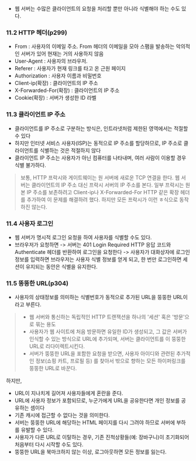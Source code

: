 - 웹 서버는 수많은 클라이언트의 요청을 처리할 뿐만 아니라 식별해야 하는 수도 있다.

### 11.2 HTTP 헤더(p299)
- From : 사용자의 이메일 주소. From 헤더의 이메일을 모아 스팸을 발송하는 악의적인 서버가 있어 현재는 거의 사용하지 않음
- User-Agent : 사용자의 브라우저. 
- Referer : 사용자가 현재 링크를 타고 온 근원 페이지
- Authorization : 사용자 이름과 비밀번호
- Client-ip(확장) : 클라이언트의 IP 주소
- X-Forwarded-For(확장) : 클라이언트의 IP 주소
- Cookie(확장) : 서버가 생성한 ID 라벨

### 11.3 클라이언트 IP 주소
- 클라이언트를 IP 주소로 구분하는 방식은, 인트라넷처럼 제한된 영역에서는 적절할 수 있다
- 하지만 인터넷 서비스 사용자(ISP)는 동적으로 IP 주소를 할당하므로, IP 주소로 클라이언트를 식별하는 것은 적절하지 않다
- 클라이언트 IP 주소는 사용자가 아닌 컴퓨터를 나타내며, 여러 사람이 이용할 경우 식별 불가하다.
> 보통, HTTP 프락시와 게이트웨이는 원 서버에 새로운 TCP 연결을 한다. 웹 서버는 클라이언트의 IP 주소 대신 프락시 서버의 IP 주소를 본다. 
> 일부 프락시는 원본 IP 주소를 보존하려고 Client-ip나 X-Forwarded-For HTTP 같은 확장 헤더를 추가하여 이 문제를 해결하려 했다. 하지만 모든 프락시가 이런 ㅎ식으로 동작하진 않는다.

### 11.4 사용자 로그인
- 웹 서버가 명시적 로그인 요청을 하여 사용자를 식별할 수도 있다.
- 브라우저가 요청하면 -> 서버는 401 Login Required HTTP 응답 코드와 Authenticate 헤더를 반환하여 로그인을 요청한다 -> 사용자가 대화상자에 로그인 정보를 입력하면 브라우저는 사용자 식별 정보를 얻게 되고,
한 번만 로그인하면 세션이 유지되는 동안은 식별을 유지한다.

### 11.5 뚱뚱한 URL(p304)
- 사용자의 상태정보를 의미하는 식별번호가 동적으로 추가된 URL을 뚱뚱한 URL이라고 부른다. 
> - 웹 서버와 통신하는 독립적인 HTTP 트랜잭션을 하나의 '세션' 혹은 '방문'으로 묶는 용도
> - 사용자가 웹 사이트에 처음 방문하면 유일한 ID가 생성되고, 그 값은 서버가 인식할 수 있는 방식으로 URL에 추가되며, 서버는 클라이언트를 이 뚱뚱한 URL로 리다이렉트시킨다.
> - 서버가 뚱뚱한 URL을 포함한 요청을 받으면, 사용자 아이디와 관련된 추가적인 정보(쇼핑 카트, 프로필 등) 를 찾아서 밖으로 향하는 모든 하이퍼링크를 뚱뚱한 URL로 바꾼다.

하지만,
- URL이 지나치게 길어져 사용자들에게 혼란을 준다.
- URL에 사용자 정보가 포함되므로, 누군가에게 URL을 공유한다면 개인 정보를 공유하는 셈이다
- 기존 캐시에 접근할 수 없다는 것을 의미한다.
- 서버는 뚱뚱한 URL에 해당하는 HTML 페이지를 다시 그려야 하므로 서버에 부하를 유발할 수 있다.
- 사용자가 다른 URL로 이탈하는 경우, 기존 진척상황들(예: 장바구니)이 초기화되어 처음부터 다시 시작할 수도 있다.
- 뚱뚱한 URL을 북마크하지 않는 이상, 로그아웃하면 모든 정보를 잃는다.
